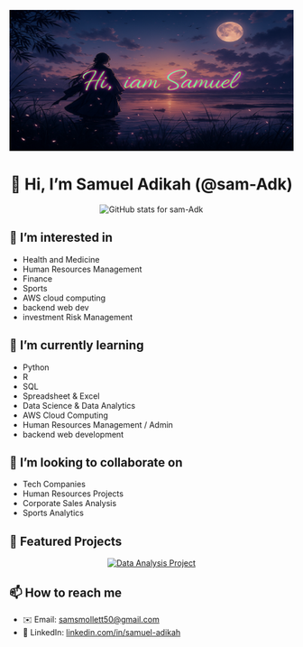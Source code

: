 <!-- ====== Banner ====== -->
<p align="center">
  <img
    src="https://raw.githubusercontent.com/sam-Adk/sam-Adk/main/samuel.png"
    alt="Hi, I am Samuel"
    width="938"
    height="250"
  />
</p>

<!-- ====== Profile Header ====== -->
<div align="center">
  <h1>👋 Hi, I’m Samuel Adikah (@sam-Adk)</h1>
  <img
    src="https://github-readme-stats.vercel.app/api?username=sam-Adk&show_icons=true&theme=radical"
    alt="GitHub stats for sam-Adk"
  />
</div>

<!-- ====== About Me ====== -->
## 👀 I’m interested in
- Health and Medicine  
- Human Resources Management  
- Finance  
- Sports
- AWS cloud computing
- backend web dev
- investment Risk Management

## 🌱 I’m currently learning
- Python  
- R  
- SQL  
- Spreadsheet & Excel  
- Data Science & Data Analytics  
- AWS Cloud Computing  
- Human Resources Management / Admin
- backend web development

## 💞️ I’m looking to collaborate on
- Tech Companies  
- Human Resources Projects  
- Corporate Sales Analysis  
- Sports Analytics  

<!-- ====== Featured Projects ====== -->
## 🔗 Featured Projects

<p align="center">
  <a href="https://github.com/sam-Adk/Data-analysis-project">
    <img src="https://img.shields.io/badge/Data%20Analysis-Project-blue?logo=python" alt="Data Analysis Project" />
  </a>
</p>

## 📫 How to reach me
- ✉️ Email: <samsmollett50@gmail.com>  
- 🔗 LinkedIn: [linkedin.com/in/samuel-adikah](https://linkedin.com/in/samuel-adikah)  

